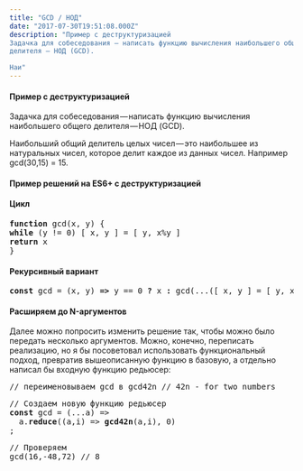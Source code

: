 ```yaml
---
title: "GCD / НОД"
date: "2017-07-30T19:51:08.000Z"
description: "Пример с деструктуризацией
Задачка для собеседования — написать функцию вычисления наибольшего общего
делителя — НОД (GCD).

Наи"
---
```


<h4>Пример с деструктуризацией</h4>
<p>Задачка для собеседования — написать функцию вычисления наибольшего общего делителя — НОД (GCD).</p>
<p>Наибольший общий делитель целых чисел — это наибольшее из натуральных чисел, которое делит каждое из данных чисел. Например gcd(30,15) = 15.</p>
<h4>Пример решений на ES6+ с деструктуризацией</h4>
<h4>Цикл</h4>
<pre><strong>function</strong> gcd(x, y) {<br><strong>while</strong> (y != 0) [ x, y ] = [ y, x%y ]<br><strong>return</strong> x<br>}</pre>
<h4>Рекурсивный вариант</h4>
<pre><strong>const</strong> gcd = (x, y) <strong>=&gt;</strong> y == 0 <strong>?</strong> x <strong>:</strong> gcd(...([ x, y ] = [ y, x%y ]))</pre>
<h4>Расширяем до N-аргументов</h4>
<p>Далее можно попросить изменить решение так, чтобы можно было передать несколько аргументов. Можно, конечно, переписать реализацию, но я бы посоветовал использовать функциональный подход, превратив вышеописанную функцию в базовую, а отдельно написал бы входную функцию редьюсер:</p>
<pre>// переименовываем gcd в gcd42n // 42n - for two numbers</pre>
<pre>// Создаем новую функцию редьюсер<br><strong>const</strong> gcd = (...a) =&gt;<br>  a.<strong>reduce</strong>((a,i) =&gt; <strong>gcd42n</strong>(a,i), 0)<br>;</pre>
<pre>// Проверяем<br>gcd(16,-48,72) // 8</pre>


